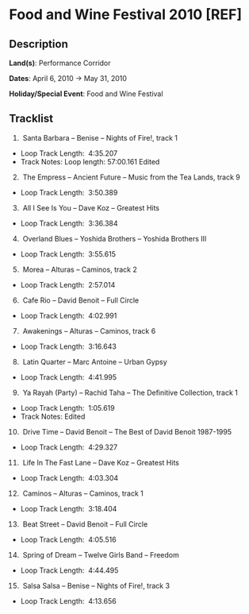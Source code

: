 # Food and Wine Festival 2010 [REF]

## Description

**Land(s)**: Performance Corridor

**Dates**: April 6, 2010 → May 31, 2010

**Holiday/Special Event**: Food and Wine Festival

## Tracklist

1.  Santa Barbara – Benise – Nights of Fire!, track 1
- Loop Track Length:  4:35.207
- Track Notes: Loop length: 57:00.161
Edited

2.  The Empress – Ancient Future – Music from the Tea Lands, track 9 
- Loop Track Length:  3:50.389

3.  All I See Is You – Dave Koz – Greatest Hits 
- Loop Track Length:  3:36.384

4.  Overland Blues – Yoshida Brothers – Yoshida Brothers III
- Loop Track Length:  3:55.615

5.  Morea – Alturas – Caminos, track 2 
- Loop Track Length:  2:57.014

6.  Cafe Rio – David Benoit – Full Circle 
- Loop Track Length:  4:02.991

7.  Awakenings – Alturas – Caminos, track 6 
- Loop Track Length:  3:16.643

8.  Latin Quarter – Marc Antoine – Urban Gypsy 
- Loop Track Length:  4:41.995

9.  Ya Rayah (Party) – Rachid Taha – The Definitive Collection, track 1
- Loop Track Length:  1:05.619
- Track Notes: Edited

10.  Drive Time – David Benoit – The Best of David Benoit 1987-1995 
- Loop Track Length:  4:29.327

11.  Life In The Fast Lane – Dave Koz – Greatest Hits 
- Loop Track Length:  4:03.304

12.  Caminos – Alturas – Caminos, track 1 
- Loop Track Length:  3:18.404

13.  Beat Street – David Benoit – Full Circle 
- Loop Track Length:  4:05.516

14.  Spring of Dream – Twelve Girls Band – Freedom 
- Loop Track Length:  4:44.495

15.  Salsa Salsa – Benise – Nights of Fire!, track 3 
- Loop Track Length:  4:13.656
